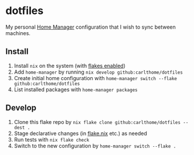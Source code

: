 # dotfiles

My personal [Home Manager](https://github.com/nix-community/home-manager) configuration that I wish to sync between machines.

## Install

1. Install `nix` on the system (with [flakes enabled](https://nixos.wiki/wiki/Flakes#Enable_flakes))
1. Add `home-manager` by running `nix develop github:carlthome/dotfiles`
1. Create initial home configuration with `home-manager switch --flake github:carlthome/dotfiles`
1. List installed packages with `home-manager packages`

## Develop

1. Clone this flake repo by `nix flake clone github:carlthome/dotfiles --dest .`
1. Stage declarative changes (in [flake.nix](./flake.nix) etc.) as needed
1. Run tests with `nix flake check`
1. Switch to the new configuration by `home-manager switch --flake .`
